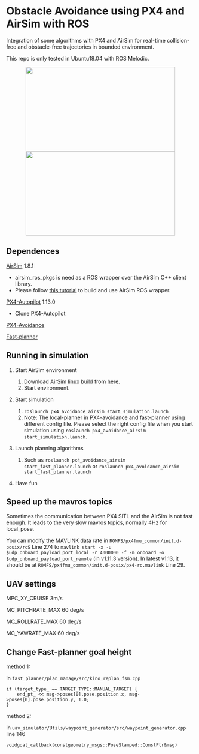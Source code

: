 # Obstacle Avoidance using PX4 and AirSim with ROS

Integration of some algorithms with PX4 and AirSim for real-time collision-free and obstacle-free trajectories in bounded environment.

This repo is only tested in Ubuntu18.04 with ROS Melodic.

<p align="center">
  <img src="demo_gif\demo_fast_planner.gif" width = "400" height = "225"/>
  <img src="demo_gif\demo_px4_avoidance.gif" width = "400" height = "225"/>
</p>

## Dependences

[AirSim](https://github.com/microsoft/AirSim) 1.8.1

- airsim_ros_pkgs is need as a ROS wrapper over the AirSim C++ client library.
- Please follow [this tutorial](https://microsoft.github.io/AirSim/airsim_ros_pkgs/) to build and use AirSim ROS wrapper.

[PX4-Autopilot](https://github.com/PX4/PX4-Autopilot) 1.13.0

- Clone PX4-Autopilot

[PX4-Avoidance](https://github.com/PX4/PX4-Avoidance)

[Fast-planner](https://github.com/HKUST-Aerial-Robotics/Fast-Planner)

## Running in simulation

1. Start AirSim environment

   1. Download AirSim linux build from [here](https://github.com/microsoft/AirSim/releases/tag/v1.8.1-windows).
   2. Start environment.
2. Start simulation

   1. `roslaunch px4_avoidance_airsim start_simulation.launch`
   2. Note: The local-planner in PX4-avoidance and fast-planner using different config file. Please select the right config file when you start simulation using `roslaunch px4_avoidance_airsim start_simulation.launch`.
3. Launch planning algorithms

   1. Such as `roslaunch px4_avoidance_airsim start_fast_planner.launch` or `roslaunch px4_avoidance_airsim start_fast_planner.launch`
4. Have fun

## Speed up the mavros topics

Sometimes the communication between PX4 SITL and the AirSim is not fast enough. It leads to the very slow mavros topics, normally 4Hz for local_pose.

 You can modify the MAVLINK data rate in
 `ROMFS/px4fmu_common/init.d-posix/rcS`
 Line 274 to
 `mavlink start -x -u $udp_onboard_payload_port_local -r 4000000 -f -m onboard -o $udp_onboard_payload_port_remote`
(in v1.11.3 version).
In latest v1.13, it should be at `ROMFS/px4fmu_common/init.d-posix/px4-rc.mavlink` Line 29.

## UAV settings

MPC_XY_CRUISE 3m/s

MC_PITCHRATE_MAX 60 deg/s

MC_ROLLRATE_MAX 60 deg/s

MC_YAWRATE_MAX 60 deg/s

## Change Fast-planner goal height

method 1:

in `fast_planner/plan_manage/src/kino_replan_fsm.cpp`

```
if (target_type_ == TARGET_TYPE::MANUAL_TARGET) {  
	end_pt_ << msg->poses[0].pose.position.x, msg->poses[0].pose.position.y, 1.0;
}
```

method 2:

in `uav_simulator/Utils/waypoint_generator/src/waypoint_generator.cpp` line 146

```
voidgoal_callback(constgeometry_msgs::PoseStamped::ConstPtr&msg) 
```

